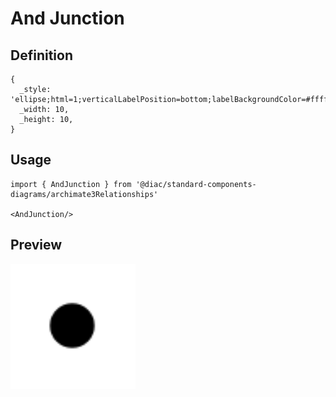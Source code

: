 # And Junction

## Definition

```
{
  _style: 'ellipse;html=1;verticalLabelPosition=bottom;labelBackgroundColor=#ffffff;verticalAlign=top;fillColor=strokeColor',
  _width: 10,
  _height: 10,
}
```

## Usage

```
import { AndJunction } from '@diac/standard-components-diagrams/archimate3Relationships'

<AndJunction/>
```

## Preview

<img src="./and-junction.png" width="200"/>
